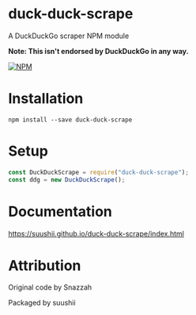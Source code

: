 # duck-duck-scrape
A DuckDuckGo scraper NPM module

**Note: This isn't endorsed by DuckDuckGo in any way.**

[![NPM](https://nodei.co/npm/duck-duck-scrape.png?downloads=true&downloadRank=true&stars=true)](https://nodei.co/npm/duck-duck-scrape/)

# Installation
`npm install --save duck-duck-scrape`

# Setup
```javascript
const DuckDuckScrape = require("duck-duck-scrape");
const ddg = new DuckDuckScrape();
```
# Documentation
https://suushii.github.io/duck-duck-scrape/index.html


# Attribution

Original code by Snazzah

Packaged by suushii
